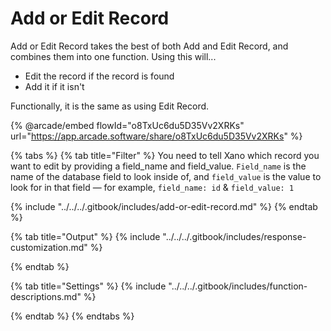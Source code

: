 # Add or Edit Record

Add or Edit Record takes the best of both Add and Edit Record, and combines them into one function. Using this will...

* Edit the record if the record is found
* Add it if it isn't

Functionally, it is the same as using Edit Record.

{% @arcade/embed flowId="o8TxUc6du5D35Vv2XRKs" url="https://app.arcade.software/share/o8TxUc6du5D35Vv2XRKs" %}

{% tabs %}
{% tab title="Filter" %}
You need to tell Xano which record you want to edit by providing a field\_name and field\_value. `Field_name` is the name of the database field to look inside of, and `field_value` is the value to look for in that field — for example, `field_name: id` & `field_value: 1`

{% include "../../../.gitbook/includes/add-or-edit-record.md" %}
{% endtab %}

{% tab title="Output" %}
{% include "../../../.gitbook/includes/response-customization.md" %}


{% endtab %}

{% tab title="Settings" %}
{% include "../../../.gitbook/includes/function-descriptions.md" %}


{% endtab %}
{% endtabs %}

